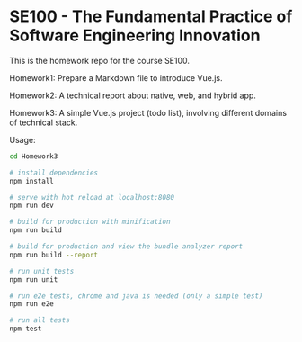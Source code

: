 SE100 - The Fundamental Practice of Software Engineering Innovation
================
This is the homework repo for the course SE100.

Homework1: Prepare a Markdown  file to introduce Vue.js.

Homework2: A technical report about native, web, and hybrid app.

Homework3: A simple Vue.js project (todo list), involving different domains of technical stack.

Usage:

```bash
cd Homework3

# install dependencies
npm install

# serve with hot reload at localhost:8080
npm run dev

# build for production with minification
npm run build

# build for production and view the bundle analyzer report
npm run build --report

# run unit tests
npm run unit

# run e2e tests, chrome and java is needed (only a simple test)
npm run e2e

# run all tests
npm test
```